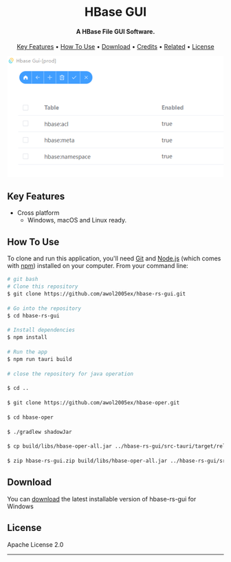 
<h1 align="center">
  HBase GUI
  <br>
</h1>

<h4 align="center">A HBase File GUI Software.</h4>


<p align="center">
  <a href="#key-features">Key Features</a> •
  <a href="#how-to-use">How To Use</a> •
  <a href="#download">Download</a> •
  <a href="#credits">Credits</a> •
  <a href="#related">Related</a> •
  <a href="#license">License</a>
</p>

![screenshot](doc\screenshot.png)

## Key Features

* Cross platform
  - Windows, macOS and Linux ready.

## How To Use

To clone and run this application, you'll need [Git](https://git-scm.com) and [Node.js](https://nodejs.org/en/download/) (which comes with [npm](http://npmjs.com)) installed on your computer. From your command line:

```bash
# git bash
# Clone this repository
$ git clone https://github.com/awol2005ex/hbase-rs-gui.git

# Go into the repository
$ cd hbase-rs-gui

# Install dependencies
$ npm install

# Run the app
$ npm run tauri build

# close the repository for java operation

$ cd ..

$ git clone https://github.com/awol2005ex/hbase-oper.git

$ cd hbase-oper

$ ./gradlew shadowJar

$ cp build/libs/hbase-oper-all.jar ../hbase-rs-gui/src-tauri/target/release/

$ zip hbase-rs-gui.zip build/libs/hbase-oper-all.jar ../hbase-rs-gui/src-tauri/target/release/hbase-rs-gui.exe
```


## Download

You can [download](https://github.com/awol2005ex/hbase-rs-gui/releases/tag/v0.1.0) the latest installable version of hbase-rs-gui for Windows 




## License

Apache License 2.0

---